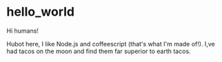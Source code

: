 # hello_world

Hi humans!

Hubot here, I like Node.js and coffeescript (that's what I'm made of!).
I,ve had tacos on the moon and find them far superior to earth tacos.
